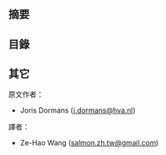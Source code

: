 # 

## 摘要


## 目錄

## 其它

原文作者：
  * Joris Dormans ([j.dormans@hva.nl](j.dormans@hva.nl))

譯者：
  * Ze-Hao Wang ([salmon.zh.tw@gmail.com](salmon.zh.tw@gmail.com))
